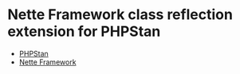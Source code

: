 # Nette Framework class reflection extension for PHPStan

* [PHPStan](https://github.com/phpstan/phpstan)
* [Nette Framework](https://nette.org/)

